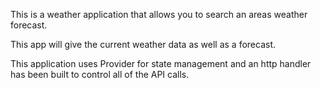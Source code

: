This is a weather application that allows you to search an areas weather forecast.

This app will give the current weather data as well as a forecast.

This application uses Provider for state management and an http handler has been built to control all of the API calls.

